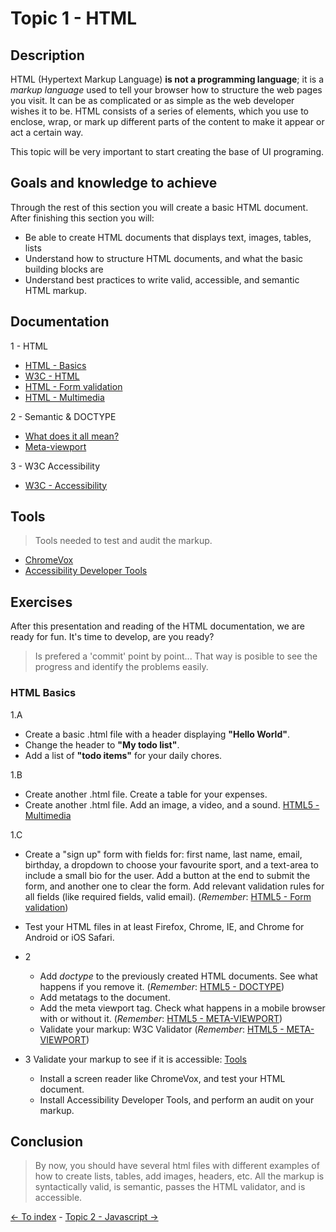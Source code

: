 # Topic 1 - HTML

## Description

HTML (Hypertext Markup Language) **is not a programming language**; it is a *markup language* used to tell your browser how to structure the web pages you visit.
It can be as complicated or as simple as the web developer wishes it to be. HTML consists of a series of elements, which you use to enclose, wrap, or mark up different parts of the content to make it appear or act a certain way.


This topic will be very important to start creating the base of UI programing.

## Goals and knowledge to achieve

Through the rest of this section you will create a basic HTML document. After finishing this section you will:

- Be able to create HTML documents that displays text, images, tables, lists
- Understand how to structure HTML documents, and what the basic building blocks are
- Understand best practices to write valid, accessible, and semantic HTML markup.

## Documentation

1 - HTML

  - [HTML - Basics](https://developer.mozilla.org/en-US/docs/Learn/HTML/Introduction_to_HTML)
  - [W3C - HTML](https://www.w3.org/standards/webdesign/htmlcss.html)
  - [HTML - Form validation](https://developer.mozilla.org/en-US/docs/Learn/HTML/Forms/Form_validation)
  - [HTML - Multimedia](https://developer.mozilla.org/en-US/docs/Learn/HTML/Multimedia_and_embedding)

2 - Semantic & DOCTYPE

  - [What does it all mean?](https://diveintohtml5.info/semantics.html)
  - [Meta-viewport](https://www.quirksmode.org/mobile/metaviewport/)

3 - W3C Accessibility
  - [W3C - Accessibility](https://www.w3.org/standards/webdesign/accessibility)

## Tools

> Tools needed to test and audit the markup.

- [ChromeVox](https://chrome.google.com/webstore/detail/chromevox/kgejglhpjiefppelpmljglcjbhoiplfn?hl=en)
- [Accessibility Developer Tools](https://chrome.google.com/webstore/detail/accessibility-developer-t/fpkknkljclfencbdbgkenhalefipecmb?hl=en)

## Exercises

After this presentation and reading of the HTML documentation, we are ready for fun. It's time to develop, are you ready?

> Is prefered a 'commit' point by point... That way is posible to see the progress and identify the problems easily.

###  HTML Basics

1.A

- Create a basic .html file with a header displaying **"Hello World"**.
- Change the header to **"My todo list"**.
- Add a list of **"todo items"** for your daily chores.

1.B

- Create another .html file. Create a table for your expenses.
- Create another .html file. Add an image, a video, and a sound. [HTML5 - Multimedia](#html-multimedia)

1.C

- Create a "sign up" form with fields for: first name, last name, email, birthday, a dropdown to choose your favourite sport, and a text-area to include a small bio for the user. Add a button at the end to submit the form, and another one to clear the form. Add relevant validation rules for all fields (like required fields, valid email). (*Remember*: [HTML5 - Form validation](https://developer.mozilla.org/en-US/docs/Learn/HTML/Forms/Form_validation))
- Test your HTML files in at least Firefox, Chrome, IE, and Chrome for Android or iOS Safari.

- 2
  - Add *doctype* to the previously created HTML documents. See what happens if you remove it. (*Remember*: [HTML5 - DOCTYPE](https://diveintohtml5.info/semantics.html))
  - Add metatags to the document.
  - Add the meta viewport tag. Check what happens in a mobile browser with or without it. (*Remember*: [HTML5 - META-VIEWPORT](https://www.quirksmode.org/mobile/metaviewport/))
  - Validate your markup: W3C Validator (*Remember*: [HTML5 - META-VIEWPORT](http://validator.w3.org/))

- 3 Validate your markup to see if it is accessible: [Tools](./topic1.md#tools.md)
  - Install a screen reader like ChromeVox, and test your HTML document.
  - Install Accessibility Developer Tools, and perform an audit on your markup.

## Conclusion

> By now, you should have several html files with different examples of how to create lists, tables, add images, headers, etc. All the markup is syntactically valid, is semantic, passes the HTML validator, and is accessible.

[<- To index](../README.md#title) - [Topic 2 - Javascript ->](./topic2.md)